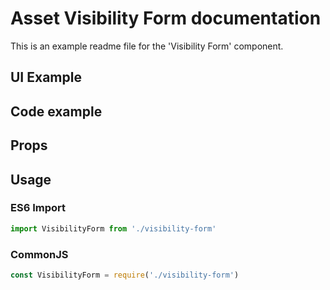 # Asset Visibility Form documentation

This is an example readme file for the 'Visibility Form' component.

## UI Example

<!-- STORY -->

## Code example

<!-- SOURCE -->

## Props

<!-- PROPS -->

## Usage

### ES6 Import
```js
import VisibilityForm from './visibility-form'
```

### CommonJS

```js
const VisibilityForm = require('./visibility-form')
